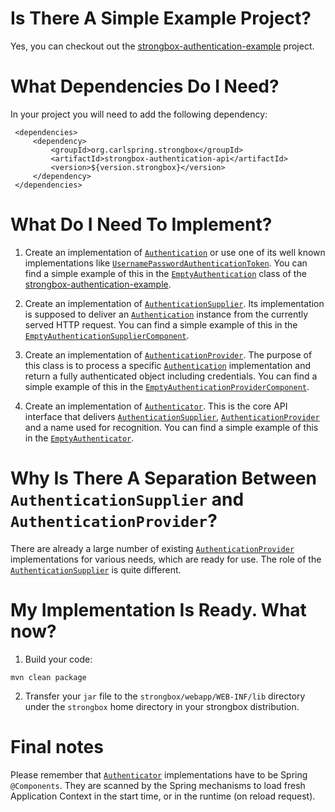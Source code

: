 # Is There A Simple Example Project?

Yes, you can checkout out the [strongbox-authentication-example](https://github.com/strongbox/strongbox-authentication-example) project.

# What Dependencies Do I Need?

In your project you will need to add the following dependency:

     <dependencies>
         <dependency>
             <groupId>org.carlspring.strongbox</groupId>
             <artifactId>strongbox-authentication-api</artifactId>
             <version>${version.strongbox}</version>
         </dependency>
     </dependencies>

# What Do I Need To Implement?

1. Create an implementation of [`Authentication`](https://github.com/spring-projects/spring-security/blob/master/core/src/main/java/org/springframework/security/core/Authentication.java) or use one of its well known implementations like [`UsernamePasswordAuthenticationToken`](https://github.com/spring-projects/spring-security/blob/master/core/src/main/java/org/springframework/security/authentication/UsernamePasswordAuthenticationToken.java). You can find a simple example of this in the [`EmptyAuthentication`](https://github.com/carlspring/strongbox-authentication-example/blob/master/src/main/java/org/carlspring/strongbox/authentication/impl/example/EmptyAuthentication.java) class of the [strongbox-authentication-example](https://github.com/strongbox/strongbox-authentication-example). 

2. Create an implementation of [`AuthenticationSupplier`](https://github.com/strongbox/strongbox/blob/master/strongbox-authentication-api/src/main/java/org/carlspring/strongbox/authentication/api/AuthenticationSupplier.java). Its implementation is supposed to deliver an [`Authentication`](https://github.com/spring-projects/spring-security/blob/master/core/src/main/java/org/springframework/security/core/Authentication.java) instance from the currently served HTTP request. You can find a simple example of this in the [`EmptyAuthenticationSupplierComponent`](https://github.com/strongbox/strongbox-authentication-example/blob/master/src/main/java/org/carlspring/strongbox/authentication/impl/example/EmptyAuthenticationSupplierComponent.java).

3. Create an implementation of [`AuthenticationProvider`](https://github.com/spring-projects/spring-security/blob/master/core/src/main/java/org/springframework/security/authentication/AuthenticationProvider.java). The purpose of this class is to process a specific [`Authentication`](https://github.com/spring-projects/spring-security/blob/master/core/src/main/java/org/springframework/security/core/Authentication.java) implementation and return a fully authenticated object including credentials. You can find a simple example of this in the [`EmptyAuthenticationProviderComponent`](https://github.com/strongbox/strongbox-authentication-example/blob/master/src/main/java/org/carlspring/strongbox/authentication/impl/example/EmptyAuthenticationProviderComponent.java).

4. Create an implementation of [`Authenticator`](https://github.com/strongbox/strongbox/blob/master/strongbox-authentication-api/src/main/java/org/carlspring/strongbox/authentication/api/Authenticator.java). This is the core API interface that delivers [`AuthenticationSupplier`](https://github.com/strongbox/strongbox/blob/master/strongbox-authentication-api/src/main/java/org/carlspring/strongbox/authentication/api/AuthenticationSupplier.java), [`AuthenticationProvider`](https://github.com/spring-projects/spring-security/blob/master/core/src/main/java/org/springframework/security/authentication/AuthenticationProvider.java) and a name used for recognition. You can find a simple example of this in the [`EmptyAuthenticator`](https://github.com/strongbox/strongbox-authentication-example/blob/master/src/main/java/org/carlspring/strongbox/authentication/impl/example/EmptyAuthenticator.java).

# Why Is There A Separation Between `AuthenticationSupplier` and `AuthenticationProvider`?

There are already a large number of existing [`AuthenticationProvider`](http://docs.spring.io/spring-security/site/docs/current/apidocs/org/springframework/security/authentication/AuthenticationProvider.html) implementations for various needs, which are ready for use. The role of the [`AuthenticationSupplier`](https://github.com/strongbox/strongbox/blob/master/strongbox-authentication-api/src/main/java/org/carlspring/strongbox/authentication/api/AuthenticationSupplier.java) is quite different.

# My Implementation Is Ready. What now?

1. Build your code:

```
mvn clean package
```

2. Transfer your `jar` file to the `strongbox/webapp/WEB-INF/lib` directory under the `strongbox` home directory in your strongbox distribution.

# Final notes

Please remember that [`Authenticator`](https://github.com/strongbox/strongbox/blob/master/strongbox-authentication-api/src/main/java/org/carlspring/strongbox/authentication/api/Authenticator.java) implementations have to be Spring `@Components`. They are scanned by the Spring mechanisms to load fresh Application Context in the start time, or in the runtime (on reload request).
